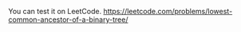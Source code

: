 You can test it on LeetCode.
https://leetcode.com/problems/lowest-common-ancestor-of-a-binary-tree/

